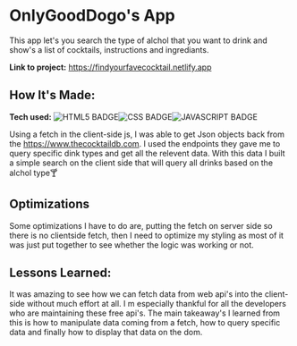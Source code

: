# OnlyGoodDogo's App
This app let's you search the type of alchol that you want to drink and show's a list of cocktails, instructions and ingrediants.

**Link to project:** https://findyourfavecocktail.netlify.app



## How It's Made:

**Tech used:** ![HTML5 BADGE](https://img.shields.io/static/v1?label=|&message=HTML5&color=23555f&style=plastic&logo=html5)![CSS BADGE](https://img.shields.io/static/v1?label=|&message=CSS3&color=285f65&style=plastic&logo=css3)![JAVASCRIPT BADGE](https://img.shields.io/static/v1?label=|&message=JAVASCRIPT&color=3c7f5d&style=plastic&logo=javascript)

Using a fetch in the client-side js, I was able to get Json objects back from the https://www.thecocktaildb.com. I used the endpoints they gave me to query specific dink types and get all the relevent data. With this data I built a simple search on the client side that will query all drinks based on the alchol type🍸
## Optimizations
Some optimizations I have to do are, putting the fetch on server side so there is no clientside fetch, then I need to optimize my styling as most of it was just put together to see whether the logic was working or not.

## Lessons Learned:

It was amazing to see how we can fetch data from web api's into the client-side without much effort at all. I m especially thankful for all the developers who are maintaining these free api's. The main takeaway's I learned from this is how to manipulate data coming from a fetch,  how to query specific data and finally how to display that data on the dom.
